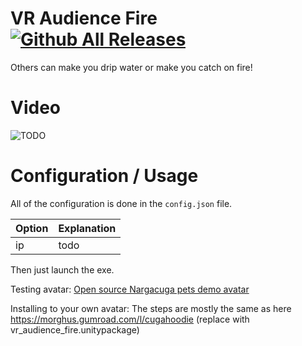 # VR Audience Fire [![Github All Releases](https://img.shields.io/github/downloads/python1320/vr_audience_fire/total.svg)](https://github.com/Python1320/vr_audience_fire/releases/latest)

Others can make you drip water or make you catch on fire!

# Video
![TODO](TODO)

# Configuration / Usage

All of the configuration is done in the `config.json` file.

| Option | Explanation |
| ------ | ----------- |
| ip | todo |

Then just launch the exe.

Testing avatar: [Open source Nargacuga pets demo avatar](https://vrchat.com/home/avatar/avtr_48cccc45-f524-4a8a-9521-368252334959)

Installing to your own avatar: The steps are mostly the same as here https://morghus.gumroad.com/l/cugahoodie (replace with vr_audience_fire.unitypackage)

